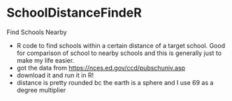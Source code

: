 # SchoolDistanceFindeR
Find Schools Nearby
* R code to find schools within a certain distance of a target school. Good for comparison of school to nearby schools and this is generally just to make my life easier.
* got the data from https://nces.ed.gov/ccd/pubschuniv.asp
* download it and run it in R!
* distance is pretty rounded bc the earth is a sphere and I use 69 as a degree multiplier

